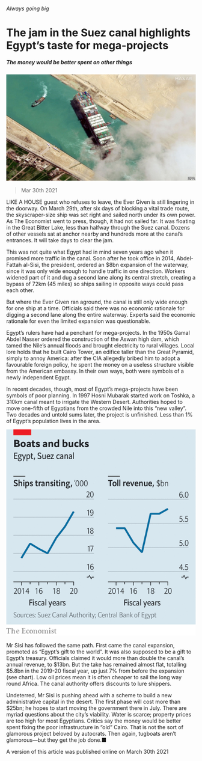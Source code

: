 ###### Always going big

# The jam in the Suez canal highlights Egypt’s taste for mega-projects 

##### The money would be better spent on other things 

![image](images/20210403_map501.jpg) 

> Mar 30th 2021 

LIKE A HOUSE guest who refuses to leave, the Ever Given is still lingering in the doorway. On March 29th, after six days of blocking a vital trade route, the skyscraper-size ship was set right and sailed north under its own power. As The Economist went to press, though, it had not sailed far. It was floating in the Great Bitter Lake, less than halfway through the Suez canal. Dozens of other vessels sat at anchor nearby and hundreds more at the canal’s entrances. It will take days to clear the jam.

This was not quite what Egypt had in mind seven years ago when it promised more traffic in the canal. Soon after he took office in 2014, Abdel-Fattah al-Sisi, the president, ordered an $8bn expansion of the waterway, since it was only wide enough to handle traffic in one direction. Workers widened part of it and dug a second lane along its central stretch, creating a bypass of 72km (45 miles) so ships sailing in opposite ways could pass each other.


But where the Ever Given ran aground, the canal is still only wide enough for one ship at a time. Officials said there was no economic rationale for digging a second lane along the entire waterway. Experts said the economic rationale for even the limited expansion was questionable.

Egypt’s rulers have had a penchant for mega-projects. In the 1950s Gamal Abdel Nasser ordered the construction of the Aswan high dam, which tamed the Nile’s annual floods and brought electricity to rural villages. Local lore holds that he built Cairo Tower, an edifice taller than the Great Pyramid, simply to annoy America: after the CIA allegedly bribed him to adopt a favourable foreign policy, he spent the money on a useless structure visible from the American embassy. In their own ways, both were symbols of a newly independent Egypt.

In recent decades, though, most of Egypt’s mega-projects have been symbols of poor planning. In 1997 Hosni Mubarak started work on Toshka, a 310km canal meant to irrigate the Western Desert. Authorities hoped to move one-fifth of Egyptians from the crowded Nile into this “new valley”. Two decades and untold sums later, the project is unfinished. Less than 1% of Egypt’s population lives in the area.

![image](images/20210403_mac334.png) 


Mr Sisi has followed the same path. First came the canal expansion, promoted as “Egypt’s gift to the world”. It was also supposed to be a gift to Egypt’s treasury. Officials claimed it would more than double the canal’s annual revenue, to $13bn. But the take has remained almost flat, totalling $5.8bn in the 2019-20 fiscal year, up just 7% from before the expansion (see chart). Low oil prices mean it is often cheaper to sail the long way round Africa. The canal authority offers discounts to lure shippers.

Undeterred, Mr Sisi is pushing ahead with a scheme to build a new administrative capital in the desert. The first phase will cost more than $25bn; he hopes to start moving the government there in July. There are myriad questions about the city’s viability. Water is scarce; property prices are too high for most Egyptians. Critics say the money would be better spent fixing the poor infrastructure in “old” Cairo. That is not the sort of glamorous project beloved by autocrats. Then again, tugboats aren’t glamorous—but they get the job done.■

A version of this article was published online on March 30th 2021

